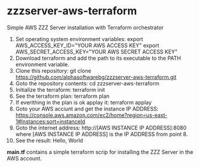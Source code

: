 # zzzserver-aws-terraform
Simple AWS ZZZ Server installation with Terraform orchestrator

  1. Set operating system environment variables: 
    export AWS_ACCESS_KEY_ID="YOUR AWS ACCESS KEY"
    export AWS_SECRET_ACCESS_KEY="YOUR AWS SECRET ACCESS KEY"
  2. Download terraform and add the path to its executable to the PATH environment variable. 
  3. Clone this repository: 
    git clone https://github.com/alphasoftwarebg/zzzserver-aws-terraform.git
  4. Goto the repository contents: 
    cd zzzserver-aws-terraform
  5. Initialize the terraform: 
    terraform init
  6. See the terraform plan: 
    terraform plan
  7. If everithing in the plan is ok applay it: 
    terraform applay
  8. Goto your AWS acciunt and get the instance IP ADDRESS: 
    https://console.aws.amazon.com/ec2/home?region=us-east-1#Instances:sort=instanceId
  9. Goto the internet address: 
    http://[AWS INSTANCE IP ADDRESS]:8080
    where [AWS INSTANCE IP ADDRESS] is the IP ADDRESS from point 8. 
  10. See the result: 
    Hello, World

**main.tf** contains a simple terraform scrip for installing the ZZZ Server in the AWS account.
